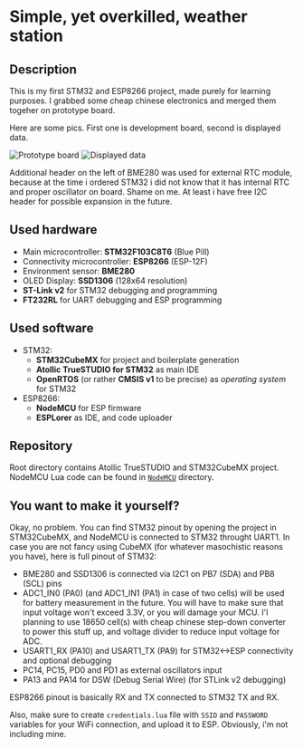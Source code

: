 # Simple, yet overkilled, weather station

## Description

This is my first STM32 and ESP8266 project, made purely for learning purposes. I grabbed some cheap chinese electronics and merged them togeher on prototype board.

Here are some pics. First one is development board, second is displayed data.

![Prototype board](https://i.imgur.com/mzcHs7s.jpg)
![Displayed data](https://i.imgur.com/q38qZAv.jpg)

Additional header on the left of BME280 was used for external RTC module, because at the time i ordered STM32 i did not know that it has internal RTC and proper oscillator on board. Shame on me. At least i have free I2C header for possible expansion in the future.

## Used hardware

* Main microcontroller: **STM32F103C8T6** (Blue Pill)
* Connectivity microcontroller: **ESP8266** (ESP-12F)
* Environment sensor: **BME280**
* OLED Display: **SSD1306** (128x64 resolution)
* **ST-Link v2** for STM32 debugging and programming
* **FT232RL** for UART debugging and ESP programming

## Used software

* STM32:
    * **STM32CubeMX** for project and boilerplate generation
    * **Atollic TrueSTUDIO for STM32** as main IDE
    * **OpenRTOS** (or rather **CMSIS v1** to be precise) as *operating system* for STM32
* ESP8266:
    * **NodeMCU** for ESP firmware
    * **ESPLorer** as IDE, and code uploader

## Repository

Root directory contains Atollic TrueSTUDIO and STM32CubeMX project. NodeMCU Lua code can be found in [`NodeMCU`](./NodeMCU) directory.

## You want to make it yourself?

Okay, no problem. You can find STM32 pinout by opening the project in STM32CubeMX, and NodeMCU is connected to STM32 throught UART1. In case you are not fancy using CubeMX (for whatever masochistic reasons you have), here is full pinout of STM32:

* BME280 and SSD1306 is connected via I2C1 on PB7 (SDA) and PB8 (SCL) pins
* ADC1_IN0 (PA0) (and ADC1_IN1 (PA1) in case of two cells) will be used for battery measurement in the future. You will have to make sure that input voltage won't exceed 3.3V, or you will damage your MCU. I'l planning to use 18650 cell(s) with cheap chinese step-down converter to power this stuff up, and voltage divider to reduce input voltage for ADC.
* USART1_RX (PA10) and USART1_TX (PA9) for STM32<->ESP connectivity and optional debugging
* PC14, PC15, PD0 and PD1 as external oscillators input
* PA13 and PA14 for DSW (Debug Serial Wire) (for STLink v2 debugging)

ESP8266 pinout is basically RX and TX connected to STM32 TX and RX.

Also, make sure to create `credentials.lua` file with `SSID` and `PASSWORD` variables for your WiFi connection, and upload it to ESP. Obviously, i'm not including mine.

